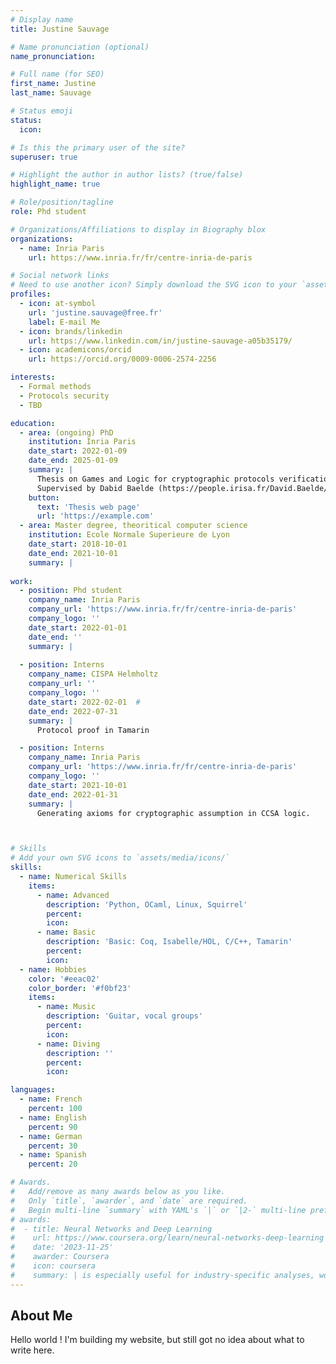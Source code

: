 ```yaml
---
# Display name
title: Justine Sauvage

# Name pronunciation (optional)
name_pronunciation: 

# Full name (for SEO)
first_name: Justine
last_name: Sauvage

# Status emoji
status:
  icon: 

# Is this the primary user of the site?
superuser: true

# Highlight the author in author lists? (true/false)
highlight_name: true

# Role/position/tagline
role: Phd student

# Organizations/Affiliations to display in Biography blox
organizations:
  - name: Inria Paris
    url: https://www.inria.fr/fr/centre-inria-de-paris

# Social network links
# Need to use another icon? Simply download the SVG icon to your `assets/media/icons/` folder.
profiles:
  - icon: at-symbol
    url: 'justine.sauvage@free.fr'
    label: E-mail Me
  - icon: brands/linkedin
    url: https://www.linkedin.com/in/justine-sauvage-a05b35179/
  - icon: academicons/orcid
    url: https://orcid.org/0009-0006-2574-2256

interests:
  - Formal methods
  - Protocols security
  - TBD

education:
  - area: (ongoing) PhD 
    institution: Inria Paris
    date_start: 2022-01-09
    date_end: 2025-01-09
    summary: |
      Thesis on Games and Logic for cryptographic protocols verification.
      Supervised by Dabid Baelde (https://people.irisa.fr/David.Baelde/) and Adrien Koutsos (https://adrienkoutsos.fr).
    button:
      text: 'Thesis web page'
      url: 'https://example.com'
  - area: Master degree, theoritical computer science
    institution: Ecole Normale Superieure de Lyon
    date_start: 2018-10-01
    date_end: 2021-10-01
    summary: |
      
work:
  - position: Phd student
    company_name: Inria Paris
    company_url: 'https://www.inria.fr/fr/centre-inria-de-paris'
    company_logo: ''
    date_start: 2022-01-01
    date_end: ''
    summary: |
    
  - position: Interns
    company_name: CISPA Helmholtz
    company_url: ''
    company_logo: ''
    date_start: 2022-02-01  #
    date_end: 2022-07-31
    summary: | 
      Protocol proof in Tamarin

  - position: Interns
    company_name: Inria Paris
    company_url: 'https://www.inria.fr/fr/centre-inria-de-paris'
    company_logo: ''
    date_start: 2021-10-01
    date_end: 2022-01-31
    summary: |
      Generating axioms for cryptographic assumption in CCSA logic.



# Skills
# Add your own SVG icons to `assets/media/icons/`
skills: 
  - name: Numerical Skills
    items:
      - name: Advanced
        description: 'Python, OCaml, Linux, Squirrel'
        percent: 
        icon: 
      - name: Basic
        description: 'Basic: Coq, Isabelle/HOL, C/C++, Tamarin'
        percent: 
        icon:  
  - name: Hobbies
    color: '#eeac02'
    color_border: '#f0bf23'
    items:
      - name: Music
        description: 'Guitar, vocal groups'
        percent: 
        icon: 
      - name: Diving
        description: ''
        percent: 
        icon: 

languages:
  - name: French
    percent: 100
  - name: English
    percent: 90
  - name: German
    percent: 30
  - name: Spanish
    percent: 20

# Awards.
#   Add/remove as many awards below as you like.
#   Only `title`, `awarder`, and `date` are required.
#   Begin multi-line `summary` with YAML's `|` or `|2-` multi-line prefix and indent 2 spaces below.
# awards:
#  - title: Neural Networks and Deep Learning
#    url: https://www.coursera.org/learn/neural-networks-deep-learning
#    date: '2023-11-25'
#    awarder: Coursera
#    icon: coursera
#    summary: | is especially useful for industry-specific analyses, working with web APIs, and building GUIs.
---
```


## About Me

Hello world ! I'm building my website, but still got no idea about what to write here.
